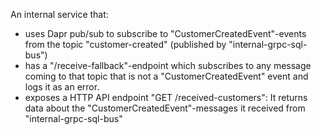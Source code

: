 An internal service that:
* uses Dapr pub/sub to subscribe to "CustomerCreatedEvent"-events from the topic "customer-created" (published by "internal-grpc-sql-bus")
* has a "/receive-fallback"-endpoint which subscribes to any message coming to that topic that is not a "CustomerCreatedEvent" event and logs it as an error.
* exposes a HTTP API endpoint "GET /received-customers": It returns data about the "CustomerCreatedEvent"-messages it received from "internal-grpc-sql-bus"
